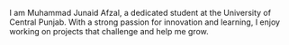 
I am Muhammad Junaid Afzal, a dedicated student at the University of Central Punjab. With a strong passion for innovation and learning, I enjoy working on projects that challenge and help me grow.

